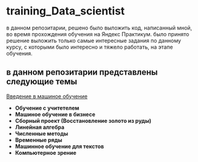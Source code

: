 # training_Data_scientist
в данном репозитарии, решено было выложить код, написанный мной, во время прохождения обучения на Яндекс Практикум. было принято решение выложить только самые интересные задания по данному курсу, с которыми было интересно и тяжело работать, на этапе обучения.
## в данном репозитарии представлены следующие темы

[Введение в машиное обучение](https://praktikum.yandex.ru/profile/data-scientist/)
- **Обучение с учитетелем**
- **Машиное обучение в бизнесе**
- **Сборный проект (Восстановление золото из руды)**
- **Линейная алгебра**
- **Численные методы**
- **Временные ряды**
- **Машинное обучение для текстов**
- **Компьютерное зрение**
